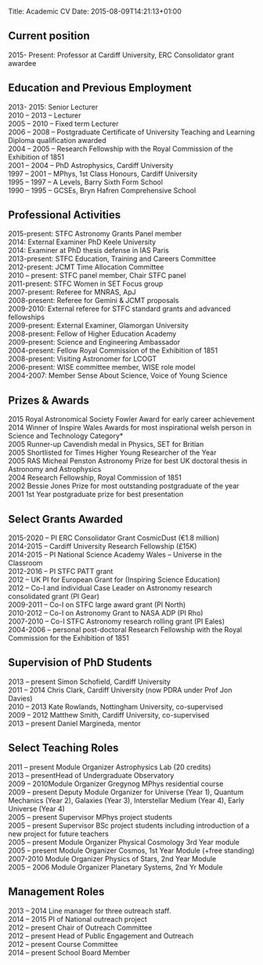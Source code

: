 Title: Academic CV
Date: 2015-08-09T14:21:13+01:00

## Current position

2015- Present: Professor at Cardiff University, ERC Consolidator grant awardee  

## Education and Previous Employment

2013- 2015: Senior Lecturer  
2010 – 2013 – Lecturer  
2005 – 2010 – Fixed term Lecturer  
2006 – 2008 – Postgraduate Certificate of University Teaching and Learning Diploma qualification awarded  
2004 – 2005 – Research Fellowship with the Royal Commission of the Exhibition of 1851  
2001 – 2004 – PhD Astrophysics, Cardiff University  
1997 – 2001 – MPhys, 1st Class Honours, Cardiff University  
1995 – 1997 – A Levels, Barry Sixth Form School  
1990 – 1995 – GCSEs, Bryn Hafren Comprehensive School  

## Professional Activities

2015-present: STFC Astronomy Grants Panel member  
2014: External Examiner PhD Keele University  
2014: Examiner at PhD thesis defense in IAS Paris  
2013-present: STFC Education, Training and Careers Committee  
2012-present: JCMT Time Allocation Committee  
2010 – present: STFC panel member, Chair STFC panel  
2011-present: STFC Women in SET Focus group  
2007-present: Referee for MNRAS, ApJ  
2008-present: Referee for Gemini & JCMT proposals  
2009-2010: External referee for STFC standard grants and advanced fellowships  
2009-present: External Examiner, Glamorgan University  
2008-present: Fellow of Higher Education Academy  
2009-present: Science and Engineering Ambassador  
2004-present: Fellow Royal Commission of the Exhibition of 1851  
2008-present: Visiting Astronomer for LCOGT  
2006-present: WISE committee member, WISE role model  
2004-2007: Member Sense About Science, Voice of Young Science  

## Prizes & Awards

2015 Royal Astronomical Society Fowler Award for early career achievement  
2014 Winner of Inspire Wales Awards for most inspirational welsh person in Science and Technology Category*  
2005 Runner-up Cavendish medal in Physics, SET for Britian  
2005 Shortlisted for Times Higher Young Researcher of the Year  
2005 RAS Micheal Penston Astronomy Prize for best UK doctoral thesis in Astronomy and Astrophysics  
2004 Research Fellowship, Royal Commission of 1851  
2002 Bessie Jones Prize for most outstanding postgraduate of the year  
2001 1st Year postgraduate prize for best presentation  

## Select Grants Awarded

2015-2020 – PI ERC Consolidator Grant CosmicDust (€1.8 million)  
2014-2015 – Cardiff University Research Fellowship (£15K)  
2014-2015 – PI National Science Academy Wales – Universe in the Classroom  
2012-2016 – PI STFC PATT grant  
2012 – UK PI for European Grant for (Inspiring Science Education)  
2012 – Co-I and individual Case Leader on Astronomy research consolidated grant (PI Gear)  
2009-2011 – Co-I on STFC large award grant (PI North)  
2010-2012 – Co-I on Astronomy Grant to NASA ADP (PI Rho)  
2007-2010 – Co-I STFC Astronomy research rolling grant (PI Eales)  
2004-2006 – personal post-doctoral Research Fellowship with the Royal Commission for the Exhibition of 1851  

## Supervision of PhD Students

2013 – present Simon Schofield, Cardiff University  
2011 – 2014 Chris Clark, Cardiff University (now PDRA under Prof Jon Davies)  
2010 – 2013 Kate Rowlands, Nottingham University, co-supervised  
2009 – 2012 Matthew Smith, Cardiff University, co-supervised  
2013 – present Daniel Margineda, mentor  

## Select Teaching Roles

2011 – present Module Organizer Astrophysics Lab (20 credits)  
2013 – presentHead of Undergraduate Observatory  
2009 – 2010Module Organizer Gregynog MPhys residential course  
2009 – present Deputy Module Organizer for Universe (Year 1), Quantum Mechanics (Year 2), Galaxies (Year 3), Interstellar Medium (Year 4), Early Universe (Year 4)  
2005 – present Supervisor MPhys project students  
2005 – present Supervisor BSc project students including introduction of a new project for future teachers  
2005 – present Module Organizer Physical Cosmology 3rd Year module  
2005 – present Module Organizer Cosmos, 1st Year Module (+free standing)  
2007-2010 Module Organizer Physics of Stars, 2nd Year Module  
2005 – 2006 Module Organizer Planetary Systems, 2nd Yr Module  

## Management Roles

2013 – 2014 Line manager for three outreach staff.  
2014 – 2015 PI of National outreach project  
2012 – present Chair of Outreach Committee  
2012 – present Head of Public Engagement and Outreach  
2012 – present Course Committee  
2014 – present School Board Member  

